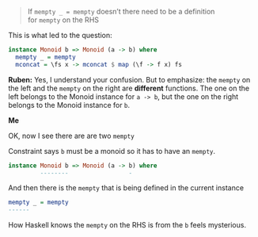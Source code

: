 > If `mempty _ = mempty` doesn’t there need to be a definition for `mempty` on the RHS

This is what led to the question:
```haskell
instance Monoid b => Monoid (a -> b) where
  mempty _ = mempty
  mconcat = \fs x -> mconcat $ map (\f -> f x) fs
```

**Ruben:** Yes, I understand your confusion. But to emphasize: the `mempty` on the left and the `mempty` on the right are **different** functions. The one on the left belongs to the Monoid instance for `a -> b`, but the one on the right belongs to the Monoid instance for `b`.

**Me**

OK, now I see there are are two `mempty`

Constraint says `b` must be a monoid so it has to have an `mempty`.
```haskell
instance Monoid b => Monoid (a -> b) where
         --------                 -
```

And then there is the `mempty` that is being defined in the current instance
```haskell
mempty _ = mempty
------
```

How Haskell knows the `mempty` on the RHS is from the `b` feels mysterious.